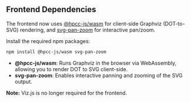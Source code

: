 ## Frontend Dependencies

The frontend now uses [@hpcc-js/wasm](https://www.npmjs.com/package/@hpcc-js/wasm) for client-side Graphviz (DOT-to-SVG) rendering, and [svg-pan-zoom](https://www.npmjs.com/package/svg-pan-zoom) for interactive pan/zoom.

Install the required npm packages:

```bash
npm install @hpcc-js/wasm svg-pan-zoom
```

- **@hpcc-js/wasm**: Runs Graphviz in the browser via WebAssembly, allowing you to render DOT to SVG client-side.
- **svg-pan-zoom**: Enables interactive panning and zooming of the SVG output.

**Note:** Viz.js is no longer required for the frontend. 